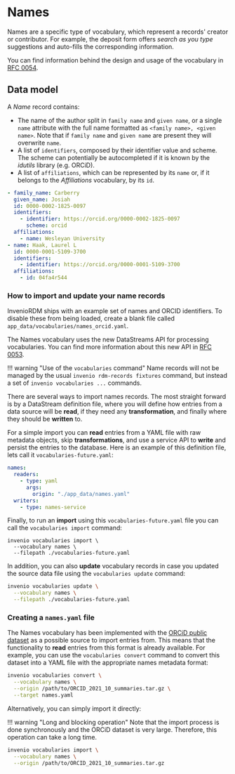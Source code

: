 # Names

Names are a specific type of vocabulary, which represent a records' creator
or contributor. For example, the deposit form offers _search as you type_
suggestions and auto-fills the corresponding information.

You can find information behind the design and usage of the vocabulary in
[RFC 0054](https://github.com/inveniosoftware/rfcs/pull/54).

## Data model

A _Name_ record contains:

- The name of the author split in `family name` and `given name`, or a
  single `name` attribute with the full name formatted as
  `<family name>, <given name>`. Note that if `family name` and `given name`
  are present they will overwrite `name`.
- A list of `identifiers`, composed by their identifier value and scheme.
  The scheme can potentially be autocompleted if it is known by the _idutils_
  library (e.g. ORCiD).
- A list of `affiliations`, which can be represented by its `name` or, if it
  belongs to the _Affiliations_ vocabulary, by its `id`.

```yaml
- family_name: Carberry
  given_name: Josiah
  id: 0000-0002-1825-0097
  identifiers:
    - identifier: https://orcid.org/0000-0002-1825-0097
      scheme: orcid
  affiliations:
    - name: Wesleyan University
- name: Haak, Laurel L
  id: 0000-0001-5109-3700
  identifiers:
    - identifier: https://orcid.org/0000-0001-5109-3700
  affiliations:
    - id: 04fa4r544
```

### How to import and update your name records

InvenioRDM ships with an example set of names and ORCID identifiers.
To disable these from being loaded, create a blank file called
`app_data/vocabularies/names_orcid.yaml`.

The Names vocabulary uses the new DataStreams API for processing vocabularies.
You can find more information about this new API in
[RFC 0053](https://github.com/inveniosoftware/rfcs/pull/53).

!!! warning "Use of the `vocabularies` command"
    Name records will not be managed by the usual
    `invenio rdm-records fixtures` command, but instead
    a set of `invenio vocabularies ...` commands.

There are several ways to import names records. The most straight forward
is by a DataStream definition file, where you will define how entries from a
data source will be **read**, if they need any **transformation**, and finally
where they should be **written** to.

For a simple import you can **read** entries from a YAML file with raw metadata
objects, skip **transformations**, and use a service API to **write** and
persist the entries to the database. Here is an example of this definition
file, lets call it `vocabularies-future.yaml`:

```yaml
names:
  readers:
    - type: yaml
      args:
        origin: "./app_data/names.yaml"
  writers:
    - type: names-service
```

Finally, to run an **import** using this `vocabularies-future.yaml` file you
can call the `vocabularies import` command:

```shell
invenio vocabularies import \
  --vocabulary names \
  --filepath ./vocabularies-future.yaml
```

In addition, you can also **update** vocabulary records in case you updated the
source data file using the `vocabularies update` command:

```bash
invenio vocabularies update \
  --vocabulary names \
  --filepath ./vocabularies-future.yaml
```

### Creating a `names.yaml` file

The Names vocabulary has been implemented with the
[ORCiD public dataset](https://orcid.figshare.com/articles/dataset/ORCID_Public_Data_File_2021/16750535?file=31020067)
as a possible source to import entries from. This means that the functionality
to **read** entries from this format is already available. For example, you
can use the `vocabularies convert` command to convert this dataset into a YAML
file with the appropriate names metadata format:

```bash
invenio vocabularies convert \
  --vocabulary names \
  --origin /path/to/ORCID_2021_10_summaries.tar.gz \
  --target names.yaml
```

Alternatively, you can simply import it directly:

!!! warning "Long and blocking operation"
    Note that the import process is done synchronously and the ORCiD dataset is
    very large. Therefore, this operation can take a long time.

```bash
invenio vocabularies import \
  --vocabulary names \
  --origin /path/to/ORCID_2021_10_summaries.tar.gz
```
